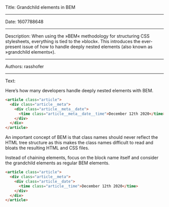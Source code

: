 Title: Grandchild elements in BEM

-----

Date: 1607788648

-----

Description: When using the »BEM« methodology for structuring CSS stylesheets, everything is tied to the »block«. This introduces the ever-present issue of how to handle deeply nested elements (also known as »grandchild elements«).

-----

Authors: rasshofer

-----

Text:

Here’s how many developers handle deeply nested elements with BEM.

```html
<article class="article">
  <div class="article__meta">
    <div class="article__meta__date">
      <time class="article__meta__date__time">December 12th 2020</time>
    </div>
  </div>
</article>
```

An important concept of BEM is that class names should never reflect the HTML tree structure as this makes the class names difficult to read and bloats the resulting HTML and CSS files.

Instead of chaining elements, focus on the block name itself and consider the grandchild elements as regular BEM elements.

```html
<article class="article">
  <div class="article__meta">
    <div class="article__date">
      <time class="article__time">December 12th 2020</time>
    </div>
  </div>
</article>
```

